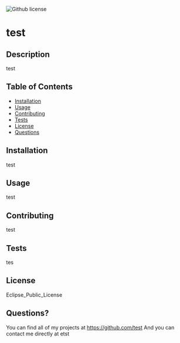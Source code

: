 
  ![Github license](http://img.shields.io/badge/License-Eclipse_Public_License-blue.svg)

  # test

  ## Description
  test

  ## Table of Contents
  * [Installation](#installation)
  * [Usage](#usage)
  * [Contributing](#contributing)
  * [Tests](#tests)
  * [License](#license)
  * [Questions](#questions)

  ## Installation
  test

  ## Usage
  test

  ## Contributing
  test

  ## Tests
  tes

  ## License
  Eclipse_Public_License

  ## Questions?
  You can find all of my projects at https://github.com/test
  And you can contact me directly at etst


